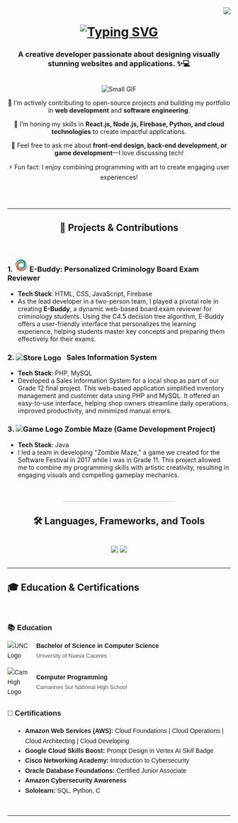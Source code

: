 <img align="right" src="https://visitor-badge.laobi.icu/badge?page_id=antonioabias.antonioabias" />
<h1 align="center">
    <a href="https://git.io/typing-svg">
  <img src="https://readme-typing-svg.herokuapp.com?font=Space+Mono&size=25&duration=3000&pause=1000&color=11DAFF&center=true&width=590&height=100&lines=%F0%9F%91%8B+Hi%2C+I%E2%80%99m+Antonio+Abias+Jr.%2C;An+aspiring+Software+Engineer.;Let%E2%80%99s+connect+%E2%80%94+I%E2%80%99m+open+to+new+opportunities!&size=25&size=25&size=20" alt="Typing SVG" />
</a>
</h1>


<h3 align="center">
  A creative developer passionate about designing visually stunning websites and applications. ✨💻
</h3>
<br/>



<div align="center">
    <img src="https://media2.giphy.com/media/kIqoOwOEurUpArjFkn/200w.gif" width="150" height="150" alt="Small GIF"/>
  
   🔭 I’m actively contributing to open-source projects and building my portfolio in **web development** and **software engineering**.

   🌱 I’m honing my skills in **React.js, Node.js, Firebase, Python, and cloud technologies** to create impactful applications.

   💬 Feel free to ask me about **front-end design, back-end development, or game development**—I love discussing tech!
   
   ⚡ Fun fact: I enjoy combining programming with art to create engaging user experiences!
    
</div>
<br/>
<br/>
<hr/>



<h2 align="center">🎯 Projects & Contributions</h2>
<br/>
<div>
  
### 1. **<img src="e-buddy.png" alt="E-Buddy Logo" width="30" height="30"/> E-Buddy: Personalized Criminology Board Exam Reviewer**
  
- **Tech Stack**: HTML, CSS, JavaScript, Firebase
- As the lead developer in a two-person team, I played a pivotal role in creating **E-Buddy**, a dynamic web-based board exam reviewer for criminology students. Using the C4.5 decision tree algorithm, E-Buddy offers a user-friendly interface that personalizes the learning experience, helping students master key concepts and preparing them effectively for their exams.


### 2. **<img src="https://megaproplus.com/wp-content/uploads/2024/03/mp.png" alt="Store Logo" width="27" height="27" style="vertical-align: middle; margin-right: 8px;"/>  Sales Information System**

- **Tech Stack**: PHP, MySQL
- Developed a Sales Information System for a local shop as part of our Grade 12 final project. This web-based application simplified inventory management and customer data using PHP and MySQL. It offered an easy-to-use interface, helping shop owners streamline daily operations, improved productivity, and minimized manual errors.


### 3. **<img src="https://cdn-icons-png.flaticon.com/256/11892/11892377.png" alt="Game Logo" width="30" height="30"/> Zombie Maze (Game Development Project)**

- **Tech Stack**: Java
- I led a team in developing "Zombie Maze," a game we created for the Software Festival in 2017 while I was in Grade 11. This project allowed me to combine my programming skills with artistic creativity, resulting in engaging visuals and compelling gameplay mechanics.


</div>
</div>
<br/>
<hr style="width: 50%; border: none; height: 1px; background-color: #ccc; margin: 20px auto;" />



<h2 align="center">🛠️ Languages, Frameworks, and Tools</h2>

<br/>
<div align="center">
  <img src="https://skillicons.dev/icons?i=java,c,python,cpp,javascript,php,dart,html,css,jquery,nodejs,react,bootstrap" />
  <img src="https://skillicons.dev/icons?i=firebase,mysql,eclipse,github,visualstudio,vscode,aws,gcp,windows,powershell,npm,twitter,linkedin,figma" /><br>
</div>
<br/>
<hr/>



<!--
<div align="center">
  <h2>🐍 My Contributions </h2>
  <br>
  <img alt="snake eating my contributions" src="https://raw.githubusercontent.com/yourusername/yourusername/output/github-contribution-grid-snake.svg" />
  
  <br/><br/><br/>
</div>
<hr/>

<h2>⚡ Stats </h2>
<br/>
<div align="center">
  <img width=390 src="https://github-readme-streak-stats.vercel.app/?user=yourusername&count_private=true&theme=react&border_radius=10" alt="streak stats"/>
  <img width=390 src="https://github-readme-stats.vercel.app/api?username=yourusername&count_private=true&show_icons=true&theme=react&rank_icon=github&border_radius=10" alt="readme stats" />
  <br/>
  <img width=325 align="center" src="https://github-readme-stats.vercel.app/api/top-langs/?username=yourusername&hide=HTML&langs_count=8&layout=compact&theme=react&border_radius=10&size_weight=0.5&count_weight=0.5&exclude_repo=github-readme-stats" alt="top langs" />
</div>
<br/><br/>
<hr/>
<br/>
-->

<h2>🎓 Education & Certifications</h2>
<br/>

<div style="font-family: Arial, sans-serif; line-height: 1.6;">
  <!-- Education -->
  <h3>📚 Education</h3>
  <div style="display: flex; align-items: center; margin-bottom: 15px;">
    <!-- UNC -->
    <img src="https://unc.neolms.eu/files/86109/1200px-University_of_Nueva_Caceres_Seal(6).png?lmsauth=0d3e8d79854064302d3a29dc0243b9cba24f367f" alt="UNC Logo" width="50" style="margin-right: 15px;" />
    <div>
      <strong>Bachelor of Science in Computer Science</strong><br/>
      <span style="font-size: 0.9em; color: #555;">University of Nueva Caceres</span>
    </div>
  </div>

  <div style="display: flex; align-items: center; margin-bottom: 15px;">
    <!-- CamHigh -->
    <img src="https://encrypted-tbn0.gstatic.com/images?q=tbn:ANd9GcQhYwBW0XIb0J3VOXY3aHTLp9iPnQ_wxHyuEFPBrcYs5HXCg9Cishfza2SUvLRPqjWCNoQ&usqp=CAU" alt="CamHigh Logo" width="50" style="margin-right: 15px;" />
    <div>
      <strong>Computer Programming</strong><br/>
      <span style="font-size: 0.9em; color: #555;">Camarines Sur National High School</span>
    </div>
  </div>

  <!-- Certifications -->
  <h3>📜 Certifications</h3>
  <div style="margin-left: 20px;">
    <ul style="list-style-type: disc; padding-left: 20px;">
      <li><strong>Amazon Web Services (AWS):</strong> Cloud Foundations | Cloud Operations | Cloud Architecting | Cloud Developing</li>
      <li><strong>Google Cloud Skills Boost:</strong> Prompt Design in Vertex AI Skill Badge</li>
      <li><strong>Cisco Networking Academy:</strong> Introduction to Cybersecurity</li>
      <li><strong>Oracle Database Foundations:</strong> Certified Junior Associate</li>
      <li><strong>Amazon Cybersecurity Awareness</strong></li>
      <li><strong>Sololearn:</strong> SQL, Python, C</li>
    </ul>
  </div>
</div>

<br/>
<hr/>

<!--
<h2>🎮 Mini Game: Catch the Ball 🎮</h2>
<br/>
<div id="game-container" style="width: 300px; height: 200px; position: relative; border: 1px solid black; margin: auto;">
  <div id="ball" style="width: 20px; height: 20px; background-color: red; border-radius: 50%; position: absolute; top: 0; left: 140px;"></div>
  <div id="paddle" style="width: 60px; height: 10px; background-color: blue; position: absolute; bottom: 0; left: 120px;"></div>
</div>

<script>
  const ball = document.getElementById('ball');
  const paddle = document.getElementById('paddle');
  const gameContainer = document.getElementById('game-container');

  let ballX = 140;
  let ballY = 0;
  let ballSpeedX = 2;
  let ballSpeedY = 2;

  let paddleX = 120;
  let paddleSpeed = 20;

  document.addEventListener('keydown', (e) => {
    if (e.key === 'ArrowLeft' && paddleX > 0) {
      paddleX -= paddleSpeed;
    } else if (e.key === 'ArrowRight' && paddleX < 240) {
      paddleX += paddleSpeed;
    }
    paddle.style.left = `${paddleX}px`;
  });

  function update() {
    ballX += ballSpeedX;
    ballY += ballSpeedY;

    if (ballX <= 0 || ballX >= 280) {
      ballSpeedX *= -1;
    }

    if (ballY <= 0) {
      ballSpeedY *= -1;
    }

    if (ballY >= 180 && ballX > paddleX && ballX < paddleX + 60) {
      ballSpeedY *= -1;
    }

    if (ballY > 200) {
      alert('Game Over!');
      ballX = 140;
      ballY = 0;
      ballSpeedX = 2;
      ballSpeedY = 2;
    }

    ball.style.left = `${ballX}px`;
    ball.style.top = `${ballY}px`;

    requestAnimationFrame(update);
  }

  update();
</script>

<hr/>

<h2>🌈 3D Animation 🌈</h2>
<br/>
For 3D animations, you can use libraries like **Three.js** or embed a 3D model using **GLTF** format. Here's a simple example using Three.js:

```html
<script src="https://cdnjs.cloudflare.com/ajax/libs/three.js/r128/three.min.js"></script>
<script>
  const scene = new THREE.Scene();
  const camera = new THREE.PerspectiveCamera(75, window.innerWidth / window.innerHeight, 0.1, 1000);
  const renderer = new THREE.WebGLRenderer();

  renderer.setSize(window.innerWidth / 2, window.innerHeight / 2);
  document.body.appendChild(renderer.domElement);

  const geometry = new THREE.BoxGeometry();
  const material = new THREE.MeshBasicMaterial({ color: 0x00ff00 });
  const cube = new THREE.Mesh(geometry, material);
  scene.add(cube);

  camera.position.z = 5;

  function animate() {
    requestAnimationFrame(animate);
    cube.rotation.x += 0.01;
    cube.rotation.y += 0.01;
    renderer.render(scene, camera);
  }

  animate();
</script>
<hr/>

<h2>🙏 Thank You for Visiting! 🙏</h2>
<br/>

-->
